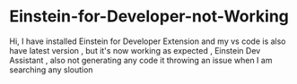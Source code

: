 # Einstein-for-Developer-not-Working
Hi, I have installed Einstein for Developer  Extension and my vs code is also have latest version , but it's now working as expected , Einstein Dev Assistant , also not generating any code it throwing an issue  when I am searching any sloution
